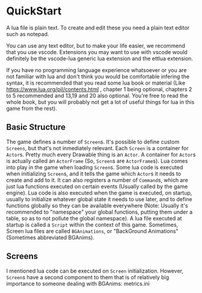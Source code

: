 # QuickStart

A lua file is plain text. To create and edit these you need a plain text editor such as notepad.

You can use any text editor, but to make your life easier, we recommend that you use vscode. Extensions you may want to use with vscode would definitely be the vscode-lua generic lua extension and the ettlua extension.

If you have no programming language experience whatsoever or you are not familiar with lua and don't think you would be comfortable infering the syntax, it is recommended that you read some lua book or material (Like https://www.lua.org/pil/contents.html , chapter 1 being optional, chapters 2 to 5 recommended and 13,19 and 20 also optional. You're free to read the whole book, but you will probably not get a lot of useful things for lua in this game from the rest).

## Basic Structure

The game defines a number of `Screen`s. It's possible to define custom `Screens`, but that's not inmediately relevant. Each `Screen` is a container for `Actor`s. Pretty much every Drawable thing is an `Actor`. A container for `Actor`s is actually called an `ActorFrame` (So, `Screen`s are `ActorFrame`s). Lua comes into play in the game when loading `Screen`s. Some lua code is executed when initializing `Screen`s, and it tells the game which `Actor`s it needs to create and add to it. It can also registers a number of `Command`s, which are just lua functions executed on certain events (Usually called by the game engine). Lua code is also executed when the game is executed, on startup, usually to initialize whatever global state it needs to use later, and to define functions globally so they can be available everywhere (Note: Usually it's recommended to "namespace" your global functions, putting them under a table, so as to not pollute the global namespace). A lua file executed at startup is called a `Script` within the context of this game. Sometimes, Screen lua files are called `BGAnimations`, or "BackGround Animations" (Sometimes abbreviated BGAnims).

## Screens

I mentioned lua code can be executed on `Screen` initialization. However, `Screen`s have a second component to them that is of relatively big importance to someone dealing with BGAnims: metrics.ini
